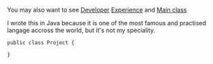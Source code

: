 You may also want to see [Developer](Developer.md) [Experience](Experience.md) and [Main class](MeMyselfAndI.md)

I wrote this in Java because it is one of the most famous and practised langage accross the world, but it's not my speciality.
```
public class Project {
    
}
```
